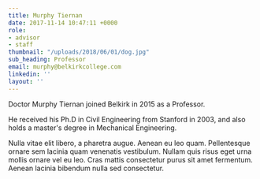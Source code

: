 ```yaml
---
title: Murphy Tiernan
date: 2017-11-14 10:47:11 +0000
role:
- advisor
- staff
thumbnail: "/uploads/2018/06/01/dog.jpg"
sub_heading: Professor
email: murphy@belkirkcollege.com
linkedin: ''
layout: ''
---
```

Doctor Murphy Tiernan joined Belkirk in 2015 as a Professor.

He received his Ph.D in Civil Engineering from Stanford in 2003, and also holds a master's degree in Mechanical Engineering.

Nulla vitae elit libero, a pharetra augue. Aenean eu leo quam. Pellentesque ornare sem lacinia quam venenatis vestibulum. Nullam quis risus eget urna mollis ornare vel eu leo. Cras mattis consectetur purus sit amet fermentum. Aenean lacinia bibendum nulla sed consectetur.